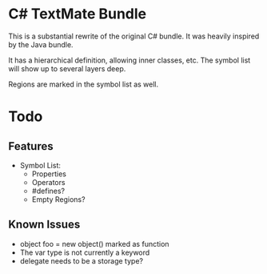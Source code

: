 # C# TextMate Bundle #

This is a substantial rewrite of the original C# bundle.
It was heavily inspired by the Java bundle.

It has a hierarchical definition, allowing inner classes, etc.
The symbol list will show up to several layers deep.

Regions are marked in the symbol list as well.

# Todo #

## Features ##

* Symbol List:
	* Properties
	* Operators
	* #defines?
	* Empty Regions?

## Known Issues

* object foo = new object() marked as function
* The var type is not currently a keyword
* delegate needs to be a storage type?
